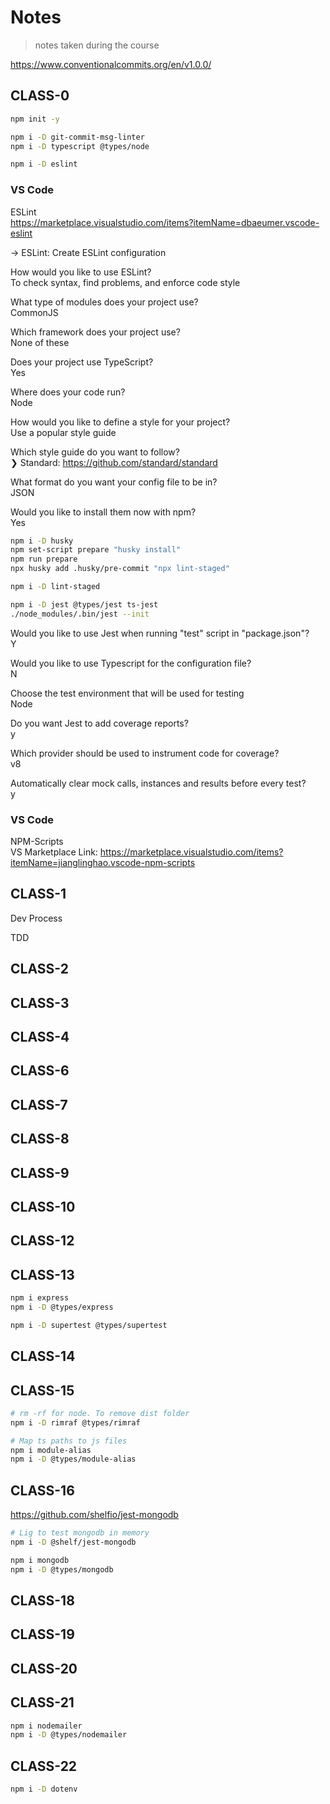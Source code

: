 # Notes

> notes taken during the course

<!-- https://gitignore.io -->
<!-- https://github.com/github/gitignore -->

https://www.conventionalcommits.org/en/v1.0.0/

## CLASS-0

```sh
npm init -y

npm i -D git-commit-msg-linter
npm i -D typescript @types/node

npm i -D eslint
```


### VS Code 

ESLint  
https://marketplace.visualstudio.com/items?itemName=dbaeumer.vscode-eslint

-> ESLint: Create ESLint configuration

How would you like to use ESLint?  
To check syntax, find problems, and enforce code style

What type of modules does your project use?  
CommonJS

Which framework does your project use?  
None of these

Does your project use TypeScript?  
Yes

Where does your code run?  
Node

How would you like to define a style for your project?  
Use a popular style guide

Which style guide do you want to follow?  
❯ Standard: https://github.com/standard/standard

What format do you want your config file to be in?  
JSON

Would you like to install them now with npm?  
Yes

```sh
npm i -D husky
npm set-script prepare "husky install"
npm run prepare
npx husky add .husky/pre-commit "npx lint-staged"

npm i -D lint-staged

npm i -D jest @types/jest ts-jest
./node_modules/.bin/jest --init
```
Would you like to use Jest when running "test" script in "package.json"?  
Y

Would you like to use Typescript for the configuration file?   
N

Choose the test environment that will be used for testing  
Node

Do you want Jest to add coverage reports?  
y

Which provider should be used to instrument code for coverage?  
v8

 Automatically clear mock calls, instances and results before every test?  
 y

### VS Code
NPM-Scripts  
VS Marketplace Link: https://marketplace.visualstudio.com/items?itemName=jianglinghao.vscode-npm-scripts
## CLASS-1

Dev Process

TDD

## CLASS-2

## CLASS-3

## CLASS-4

## CLASS-6

## CLASS-7

## CLASS-8

## CLASS-9

## CLASS-10

## CLASS-12

## CLASS-13

```sh
npm i express
npm i -D @types/express

npm i -D supertest @types/supertest
```

## CLASS-14
## 

## CLASS-15

```sh
# rm -rf for node. To remove dist folder
npm i -D rimraf @types/rimraf

# Map ts paths to js files
npm i module-alias 
npm i -D @types/module-alias
```
## CLASS-16

https://github.com/shelfio/jest-mongodb

```sh
# Lig to test mongodb in memory
npm i -D @shelf/jest-mongodb

npm i mongodb
npm i -D @types/mongodb
```
## CLASS-18

## CLASS-19

## CLASS-20

## CLASS-21

```sh
npm i nodemailer
npm i -D @types/nodemailer
```
## CLASS-22

```sh
npm i -D dotenv
```
